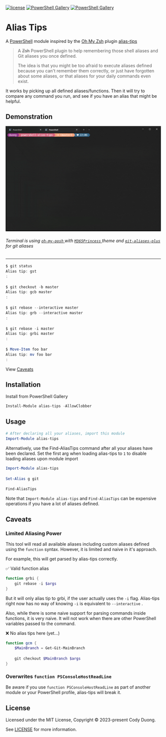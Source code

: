 [![license](https://img.shields.io/github/license/codyduong/powershell-alias-tips.svg)](./LICENSE)
[![PowerShell Gallery](https://img.shields.io/powershellgallery/v/alias-tips.svg)](https://www.powershellgallery.com/packages/alias-tips/)
[![PowerShell Gallery](https://img.shields.io/powershellgallery/dt/alias-tips.svg)](https://www.powershellgallery.com/packages/alias-tips/)

# Alias Tips

A [PowerShell](https://microsoft.com/powershell) module inspired by the [Oh My Zsh](https://github.com/robbyrussell/oh-my-zsh) plugin [alias-tips](https://github.com/djui/alias-tips)

> A ~~Zsh~~ PowerShell plugin to help remembering those shell aliases and Git aliases you once defined.
>
> The idea is that you might be too afraid to execute aliases defined because you can't remember them correctly, or just have forgotten about some aliases, or that aliases for your daily commands even exist.

It works by picking up all defined aliases/functions. Then it will try to compare any command you run, and see if you have an alias that might be helpful.

## Demonstration

![Gif Demonstration of Alias Tips](./docs/demo.gif)

###### Terminal is using [ `oh-my-posh` ](https://ohmyposh.dev/) with [ `M365Princess` ](https://ohmyposh.dev/docs/themes#m365princess) theme and [`git-aliases-plus`](https://github.com/codyduong/powershell-git-aliases-plus) for git aliases

------------------

```powershell
$ git status
Alias tip: gst
:

$ git checkout -b master
Alias tip: gcb master
:

$ git rebase --interactive master
Alias tip: grb --interactive master
:

$ git rebase -i master
Alias tip: grbi master
:

$ Move-Item foo bar
Alias tip: mv foo bar
:
```

View [Caveats](#caveats)

## Installation

Install from PowerShell Gallery

```powershell
Install-Module alias-tips -AllowClobber
```

## Usage

```powershell
# After declaring all your aliases, import this module
Import-Module alias-tips
```

Alternatively, use the Find-AliasTips command after all your aliases have been declared. Set the
first arg when loading alias-tips to `1` to disable loading aliases upon module import

```powershell
Import-Module alias-tips

Set-Alias g git

Find-AliasTips
```

Note that `Import-Module alias-tips` and `Find-AliasTips` can be expensive operations if you have
a lot of aliases defined.

## Caveats

### Limited Aliasing Power

This tool will read all available aliases including custom aliases defined using the `function` syntax.
However, it is limited and naive in it's approach.

For example, this will get parsed by alias-tips correctly.

✅ Valid function alias
```powershell
function grbi {
	git rebase -i $args
}
```

But it will only alias tip to grbi, if the user actually uses the `-i` flag.
Alias-tips right now has no way of knowing `-i` is equivalent to `--interactive` .

Also, while there is some naive support for parsing commands inside functions, it is very naive. It will
not work when there are other PowerShell variables passed to the command.

❌ No alias tips here (yet...)
```powershell
function gcm {
	$MainBranch = Get-Git-MainBranch

	git checkout $MainBranch $args
}
```

### Overwrites `function PSConsoleHostReadLine`

Be aware if you use `function PSConsoleHostReadLine` as part of another module or your PowerShell profile, 
alias-tips will break it.

## License

Licensed under the MIT License, Copyright © 2023-present Cody Duong.

See [LICENSE](./LICENSE) for more information.
